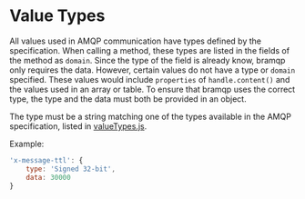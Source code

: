 # Value Types

All values used in AMQP communication have types defined by the specification. When calling a method, these types are listed in the fields of the method as `domain`. Since the type of the field is already know, bramqp only requires the data. However, certain values do not have a type or `domain` specified. These values would include `properties` of `handle.content()` and the values used in an array or table. To ensure that bramqp uses the correct type, the type and the data must both be provided in an object.

The type must be a string matching one of the types available in the AMQP specification, listed in [valueTypes.js](../lib/valueTypes.js).

Example:

```javascript
'x-message-ttl': {
	type: 'Signed 32-bit',
	data: 30000
}
```
